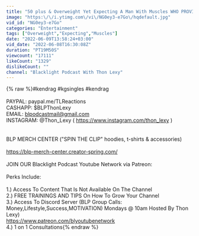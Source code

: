```yaml
---
title: "50 plus & Overweight Yet Expecting A Man With Muscles WHO PROVIDES..Here’s The Problem"
image: "https:\/\/i.ytimg.com\/vi\/NG0ey3-e7Go\/hqdefault.jpg"
vid_id: "NG0ey3-e7Go"
categories: "Entertainment"
tags: ["Overweight","Expecting","Muscles"]
date: "2022-06-09T13:58:24+03:00"
vid_date: "2022-06-08T16:30:08Z"
duration: "PT19M50S"
viewcount: "17111"
likeCount: "1329"
dislikeCount: ""
channel: "Blacklight Podcast With Thon Lexy"
---
```

{% raw %}#kendrag #kgsingles #kendrag<br /><br />PAYPAL:                        paypal.me/TLReactions<br />CASHAPP:                   $BLPThonLexy<br />EMAIL:                          blpodcastmail@gmail.com<br />INSTAGRAM:               @Thon_Lexy (  <a rel="nofollow" target="blank" href="https://www.instagram.com/thon_lexy">https://www.instagram.com/thon_lexy</a> ) <br /><br /><br />BLP MERCH CENTER (&quot;SPIN THE CLIP&quot; hoodies, t-shirts &amp; accessories) <br /><br /><a rel="nofollow" target="blank" href="https://blp-merch-center.creator-spring.com/">https://blp-merch-center.creator-spring.com/</a><br /><br />JOIN OUR Blacklight Podcast Youtube Network via Patreon: <br /><br />Perks Include:<br /><br />1.) Access To Content That Is Not Available On The Channel<br />2.) FREE TRAININGS AND TIPS On How To Grow Your Channel<br />3.) Access To Discord Server (BLP Group Calls: Money,Lifestyle,Success,MOTIVATION) Mondays @ 10am Hosted By Thon Lexy) <br /><a rel="nofollow" target="blank" href="https://www.patreon.com/blyoutubenetwork">https://www.patreon.com/blyoutubenetwork</a><br />4.) 1 on 1 Consultations{% endraw %}
